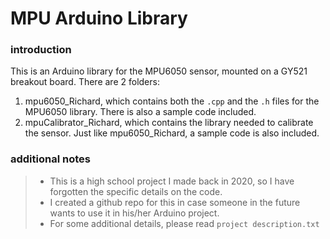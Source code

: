 # MPU Arduino Library

### introduction
This is an Arduino library for the MPU6050 sensor, mounted on a GY521 breakout board. There are 2 folders:
1) mpu6050_Richard, which contains both the `.cpp` and the `.h` files for the MPU6050 library. There is also a sample code included.
2) mpuCalibrator_Richard, which contains the library needed to calibrate the sensor. Just like mpu6050_Richard, a sample code is also included.

### additional notes
> - This is a high school project I made back in 2020, so I have forgotten the specific details on the code. 
> - I created a github repo for this in case someone in the future wants to use it in his/her Arduino project. 
> - For some additional details, please read `project description.txt`
